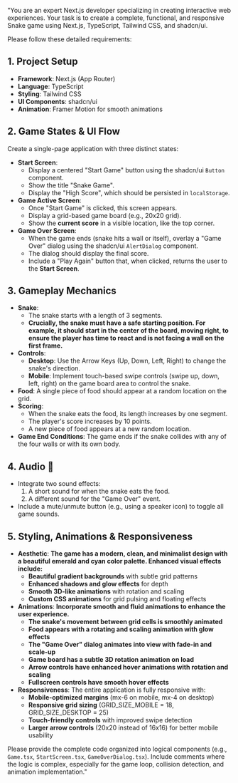 "You are an expert Next.js developer specializing in creating interactive web experiences. Your task is to create a complete, functional, and responsive Snake game using Next.js, TypeScript, Tailwind CSS, and shadcn/ui.

Please follow these detailed requirements:

## 1. Project Setup
* **Framework**: Next.js (App Router)
* **Language**: TypeScript
* **Styling**: Tailwind CSS
* **UI Components**: shadcn/ui
* **Animation**: Framer Motion for smooth animations

## 2. Game States & UI Flow
Create a single-page application with three distinct states:

* **Start Screen**:
    * Display a centered "Start Game" button using the shadcn/ui `Button` component.
    * Show the title "Snake Game".
    * Display the "High Score", which should be persisted in `localStorage`.
* **Game Active Screen**:
    * Once "Start Game" is clicked, this screen appears.
    * Display a grid-based game board (e.g., 20x20 grid).
    * Show the **current score** in a visible location, like the top corner.
* **Game Over Screen**:
    * When the game ends (snake hits a wall or itself), overlay a "Game Over" dialog using the shadcn/ui `AlertDialog` component.
    * The dialog should display the final score.
    * Include a "Play Again" button that, when clicked, returns the user to the **Start Screen**.

## 3. Gameplay Mechanics
* **Snake**:
    * The snake starts with a length of 3 segments.
    * **Crucially, the snake must have a safe starting position. For example, it should start in the center of the board, moving right, to ensure the player has time to react and is not facing a wall on the first frame.**
* **Controls**:
    * **Desktop**: Use the Arrow Keys (Up, Down, Left, Right) to change the snake's direction.
    * **Mobile**: Implement touch-based swipe controls (swipe up, down, left, right) on the game board area to control the snake.
* **Food**: A single piece of food should appear at a random location on the grid.
* **Scoring**:
    * When the snake eats the food, its length increases by one segment.
    * The player's score increases by 10 points.
    * A new piece of food appears at a new random location.
* **Game End Conditions**: The game ends if the snake collides with any of the four walls or with its own body.

## 4. Audio 🎵
* Integrate two sound effects:
    1.  A short sound for when the snake eats the food.
    2.  A different sound for the "Game Over" event.
* Include a mute/unmute button (e.g., using a speaker icon) to toggle all game sounds.

## 5. Styling, Animations & Responsiveness
* **Aesthetic**: **The game has a modern, clean, and minimalist design with a beautiful emerald and cyan color palette. Enhanced visual effects include:**
    * **Beautiful gradient backgrounds** with subtle grid patterns
    * **Enhanced shadows and glow effects** for depth
    * **Smooth 3D-like animations** with rotation and scaling
    * **Custom CSS animations** for grid pulsing and floating effects
* **Animations**: **Incorporate smooth and fluid animations to enhance the user experience.**
    * **The snake's movement between grid cells is smoothly animated**
    * **Food appears with a rotating and scaling animation with glow effects**
    * **The "Game Over" dialog animates into view with fade-in and scale-up**
    * **Game board has a subtle 3D rotation animation on load**
    * **Arrow controls have enhanced hover animations with rotation and scaling**
    * **Fullscreen controls have smooth hover effects**
* **Responsiveness**: The entire application is fully responsive with:
    * **Mobile-optimized margins** (mx-6 on mobile, mx-4 on desktop)
    * **Responsive grid sizing** (GRID_SIZE_MOBILE = 18, GRID_SIZE_DESKTOP = 25)
    * **Touch-friendly controls** with improved swipe detection
    * **Larger arrow controls** (20x20 instead of 16x16) for better mobile usability

Please provide the complete code organized into logical components (e.g., `Game.tsx`, `StartScreen.tsx`, `GameOverDialog.tsx`). Include comments where the logic is complex, especially for the game loop, collision detection, and animation implementation."